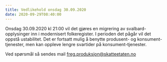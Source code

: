```yaml
---
title: Vedlikehold onsdag 30.09.2020
date: 2020-09-29T08:40:00
---
```

Onsdag 30.09.2020 kl 21:00 vil det gjøres en migrering av svalbard-opplysinger inn i modernisert folkeregister. I perioden det pågår vil det oppstå ustabilitet.
Det er fortsatt mulig å benytte produsent- og konsument-tjenester, men kan oppleve lengre svartider på konsument-tjenester.

Ved spørsmål så sendes mail freg.produksjon@skatteetaten.no
